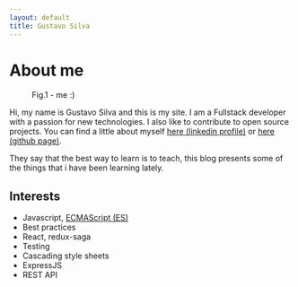 ```yaml
---
layout: default
title: Gustavo Silva
---
```


<div class="post">
	<h1 class="pageTitle">About me</h1>
	<figure>
		<img src="{{ '/assets/img/me1.jpg' | prepend: site.baseurl }}" alt="">
		<figcaption>Fig.1 - me :)</figcaption>
	</figure>
	<p class="intro">Hi, my name is Gustavo Silva and this is my site. I am a Fullstack developer with a passion for new technologies. I also like to contribute to open source projects. You can find a little about myself <a href="https://www.linkedin.com/in/gustavorssilva/" target="_blank">here (linkedin profile)</a> or <a href="https://github.com/GustavoRSSilva" target="_blank">here (github page)</a>.</p>
	<p>They say that the best way to learn is to teach, this blog presents some of the things that i have been learning lately.</p>
	<h2>Interests</h2>
	<ul>
		<li>Javascript, <a href="https://en.wikipedia.org/wiki/ECMAScript">ECMAScript (ES)</a></li>
		<li>Best practices</li>
		<li>React, redux-saga</li>
		<li>Testing</li>
		<li>Cascading style sheets</li>
		<li>ExpressJS</li>
		<li>REST API</li>
	</ul>
</div>
